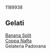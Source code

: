 1189938  
## Gelati
[Banana Split](./gelati/banana_split.md)  
[Coppa Nafta](./gelati/coppa_nafta.md)  
Gelateria Padovana
